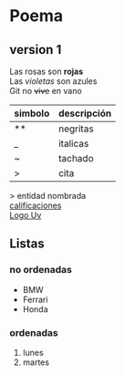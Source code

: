 # Poema  
## version 1
Las rosas son **rojas**  
Las _violetas_ son azules  
Git no ~~vive~~ en vano

| simbolo | descripción |
|-|-|
| ** | negritas |
| _ | italicas |
| ~ | tachado |
| > | cita |

&gt; entidad nombrada  
[calificaciones](https://es.wikipedia.org/wiki/Anexo:Referencias_a_entidades_de_caracteres_XML_y_HTML)  
[Logo Uv](https://www.uv.mx/v2/images/logouv.jpg)

## Listas
### no ordenadas
* BMW
* Ferrari
* Honda
### ordenadas
1. lunes
2. martes
